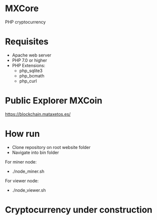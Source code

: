 # MXCore
PHP cryptocurrency

# Requisites

- Apache web server
- PHP 7.0 or higher
- PHP Extensions:
  - php_sqlite3
  - php_bcmath
  - php_curl
  
# Public Explorer MXCoin

https://blockchain.mataxetos.es/

# How run
- Clone repository on root website folder
- Navigate into bin folder

For miner node:
  - ./node_miner.sh

For viewer node:
  - ./node_viewer.sh
  
# Cryptocurrency under construction
